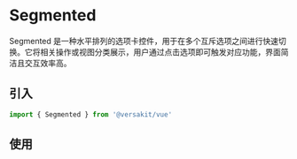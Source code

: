 # Segmented

Segmented 是一种水平排列的选项卡控件，用于在多个互斥选项之间进行快速切换。它将相关操作或视图分类展示，用户通过点击选项即可触发对应功能，界面简洁且交互效率高。

<Link link="https://versakit.github.io/Versakit-Vue/storybook/?path=/story/%E7%BB%84%E4%BB%B6-segmented-%E5%88%86%E6%AE%B5%E6%8E%A7%E5%88%B6%E5%99%A8--basic"/>

## 引入

```typescript
import { Segmented } from '@versakit/vue'
```

## 使用

<demo vue="./example/index.vue" />
